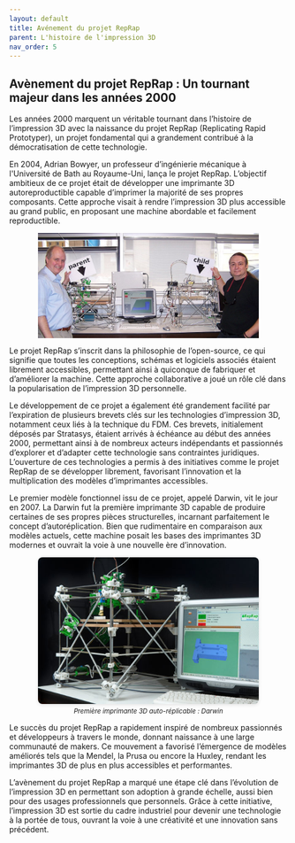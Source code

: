 ```yaml
---
layout: default
title: Avénement du projet RepRap
parent: L'histoire de l'impression 3D
nav_order: 5
---
```


## Avènement du projet RepRap : Un tournant majeur dans les années 2000

Les années 2000 marquent un véritable tournant dans l’histoire de l’impression 3D avec la naissance du projet RepRap (Replicating Rapid Prototyper), un projet fondamental qui a grandement contribué à la démocratisation de cette technologie.

En 2004, Adrian Bowyer, un professeur d’ingénierie mécanique à l'Université de Bath au Royaume-Uni, lança le projet RepRap. L’objectif ambitieux de ce projet était de développer une imprimante 3D autoreproductible capable d’imprimer la majorité de ses propres composants. Cette approche visait à rendre l’impression 3D plus accessible au grand public, en proposant une machine abordable et facilement reproductible.

<p align="center">
  <img src="../images/Adrian.jpg" alt="Adrian Bowyer" width="400px" style="display: block; margin: auto;" />
</p>

Le projet RepRap s’inscrit dans la philosophie de l’open-source, ce qui signifie que toutes les conceptions, schémas et logiciels associés étaient librement accessibles, permettant ainsi à quiconque de fabriquer et d’améliorer la machine. Cette approche collaborative a joué un rôle clé dans la popularisation de l’impression 3D personnelle.

Le développement de ce projet a également été grandement facilité par l’expiration de plusieurs brevets clés sur les technologies d’impression 3D, notamment ceux liés à la technique du FDM. Ces brevets, initialement déposés par Stratasys, étaient arrivés à échéance au début des années 2000, permettant ainsi à de nombreux acteurs indépendants et passionnés d’explorer et d’adapter cette technologie sans contraintes juridiques. L’ouverture de ces technologies a permis à des initiatives comme le projet RepRap de se développer librement, favorisant l’innovation et la multiplication des modèles d’imprimantes accessibles.

Le premier modèle fonctionnel issu de ce projet, appelé Darwin, vit le jour en 2007. La Darwin fut la première imprimante 3D capable de produire certaines de ses propres pièces structurelles, incarnant parfaitement le concept d’autoréplication. Bien que rudimentaire en comparaison aux modèles actuels, cette machine posait les bases des imprimantes 3D modernes et ouvrait la voie à une nouvelle ère d’innovation.

<p align="center">
  <img src="../images/imprimante_darwin.jpg" alt="Imprimante Darwin" width="400px" style="border-radius: 8px; box-shadow: 0 2px 6px rgba(0,0,0,0.1);">
  <br><small><i>Première imprimante 3D auto-réplicable : Darwin</i></small>
</p>

Le succès du projet RepRap a rapidement inspiré de nombreux passionnés et développeurs à travers le monde, donnant naissance à une large communauté de makers. Ce mouvement a favorisé l’émergence de modèles améliorés tels que la Mendel, la Prusa ou encore la Huxley, rendant les imprimantes 3D de plus en plus accessibles et performantes.

L’avènement du projet RepRap a marqué une étape clé dans l’évolution de l’impression 3D en permettant son adoption à grande échelle, aussi bien pour des usages professionnels que personnels. Grâce à cette initiative, l’impression 3D est sortie du cadre industriel pour devenir une technologie à la portée de tous, ouvrant la voie à une créativité et une innovation sans précédent.
